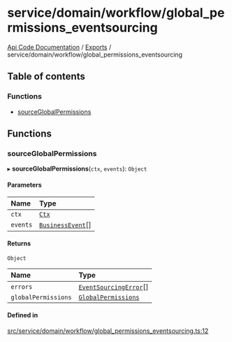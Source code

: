 # service/domain/workflow/global\_permissions\_eventsourcing
 
[Api Code Documentation](../README.md) / [Exports](../modules.md) / service/domain/workflow/global\_permissions\_eventsourcing

## Table of contents

### Functions

- [sourceGlobalPermissions](service_domain_workflow_global_permissions_eventsourcing.md#sourceglobalpermissions)

## Functions

### sourceGlobalPermissions

▸ **sourceGlobalPermissions**(`ctx`, `events`): `Object`

#### Parameters

| Name | Type |
| :------ | :------ |
| `ctx` | [`Ctx`](../interfaces/lib_ctx.Ctx.md) |
| `events` | [`BusinessEvent`](service_domain_business_event.md#businessevent)[] |

#### Returns

`Object`

| Name | Type |
| :------ | :------ |
| `errors` | [`EventSourcingError`](../classes/service_domain_errors_event_sourcing_error.EventSourcingError.md)[] |
| `globalPermissions` | [`GlobalPermissions`](../interfaces/service_domain_workflow_global_permissions.GlobalPermissions.md) |

#### Defined in

[src/service/domain/workflow/global_permissions_eventsourcing.ts:12](https://github.com/openkfw/TruBudget/blob/90402cb/api/src/service/domain/workflow/global_permissions_eventsourcing.ts#L12)
